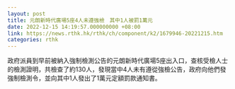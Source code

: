 ```yaml
---
layout: post
title: 元朗新時代廣場5座4人未遵強檢　其中1人被罰1萬元
date: 2022-12-15 14:19:57.000000000 +08:00
link: https://news.rthk.hk/rthk/ch/component/k2/1679946-20221215.htm
categories: rthk
---
```


政府派員到早前被納入強制檢測公告的元朗新時代廣場5座出入口，查核受檢人士的檢測證明，共檢查了約130人，發現當中4人未有遵從強檢公告，政府向他們發強制檢測令，並向其中1人發出了1萬元定額罰款通知書。
